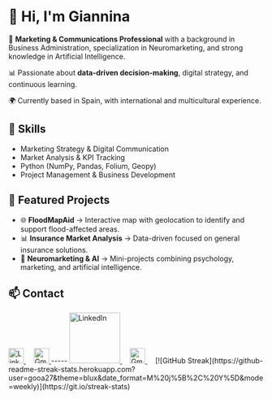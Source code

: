 # 👋 Hi, I'm Giannina 

💼 **Marketing & Communications Professional** with a background in Business Administration, specialization in Neuromarketing, and strong knowledge in Artificial Intelligence.  

📊 Passionate about **data-driven decision-making**, digital strategy, and continuous learning.  

🌍 Currently based in Spain, with international and multicultural experience.  

## 🔧 Skills
- Marketing Strategy & Digital Communication  
- Market Analysis & KPI Tracking  
- Python (NumPy, Pandas, Folium, Geopy)  
- Project Management & Business Development  

## 📂 Featured Projects
- 🌐 **FloodMapAid** → Interactive map with geolocation to identify and support flood-affected areas.  
- 📊 **Insurance Market Analysis** → Data-driven focused on general insurance solutions.  
- 🎯 **Neuromarketing & AI** → Mini-projects combining psychology, marketing, and artificial intelligence.  

## 📫 Contact

<a href="https://www.linkedin.com/in/giannina-olmos" target="_blank">
  <img src="https://upload.wikimedia.org/wikipedia/commons/thumb/c/ca/LinkedIn_logo_initials.png/480px-LinkedIn_logo_initials.png" alt="LinkedIn" width="30"/>
</a>
&nbsp;&nbsp;&nbsp;
<a href="mailto:gi.olmosaraya@gmail.com" target="_blank">
  <img src="https://cdn.simpleicons.org/gmail/EA4335" alt="Gmail" width="30"/>
</a>
-----

<a href="https://www.linkedin.com/in/giannina-olmos" target="_blank">
  <img src="https://upload.wikimedia.org/wikipedia/commons/0/01/LinkedIn_Logo.svg" width="100" alt="LinkedIn"/>
</a>
&nbsp;&nbsp;&nbsp;

<a href="mailto:gi.olmosaraya@gmail.com" target="_blank">
  <img src="https://cdn.simpleicons.org/gmail/EA4335" width="30" alt="Gmail"/>
</a>
&nbsp;&nbsp;&nbsp;
[![GitHub Streak](https://github-readme-streak-stats.herokuapp.com?user=gooa27&theme=blux&date_format=M%20j%5B%2C%20Y%5D&mode=weekly)](https://git.io/streak-stats)
